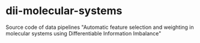 # dii-molecular-systems
Source code of data pipelines "Automatic feature selection and weighting in molecular systems using Differentiable Information Imbalance"
